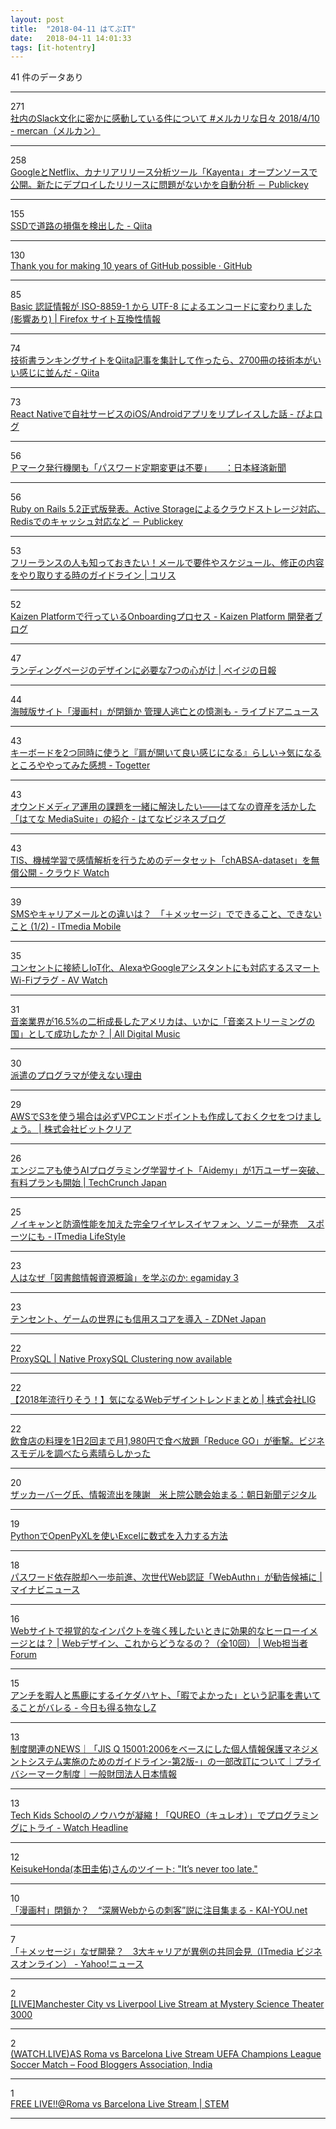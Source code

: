 ```yaml
---
layout: post
title:  "2018-04-11 はてぶIT"
date:   2018-04-11 14:01:33
tags: [it-hotentry]
---
```

41 件のデータあり

<hr><div class="row">
<div class="col-1"><span class="badge badge-pill badge-success h2">271</span></div>
<div class="col-11"><a href='http://mercan.mercari.com/entry/2018/04/10/163322' target='_blank'>社内のSlack文化に密かに感動している件について #メルカリな日々 2018/4/10 - mercan（メルカン）</a></div>
</div>
<hr>
<div class="row">
<div class="col-1"><span class="badge badge-pill badge-success h2">258</span></div>
<div class="col-11"><a href='http://www.publickey1.jp/blog/18/googlenetflixkayenta.html' target='_blank'>GoogleとNetflix、カナリアリリース分析ツール「Kayenta」オープンソースで公開。新たにデプロイしたリリースに問題がないかを自動分析 － Publickey</a></div>
</div>
<hr>
<div class="row">
<div class="col-1"><span class="badge badge-pill badge-success h2">155</span></div>
<div class="col-11"><a href='https://qiita.com/IshitaTakeshi/items/915de731d8081e711ae5' target='_blank'>SSDで道路の損傷を検出した - Qiita</a></div>
</div>
<hr>
<div class="row">
<div class="col-1"><span class="badge badge-pill badge-success h2">130</span></div>
<div class="col-11"><a href='https://github.com/ten' target='_blank'>Thank you for making 10 years of GitHub possible · GitHub</a></div>
</div>
<hr>
<div class="row">
<div class="col-1"><span class="badge badge-pill badge-success h2">85</span></div>
<div class="col-11"><a href='https://www.fxsitecompat.com/ja/docs/2018/basic-auth-credentials-are-now-encoded-in-utf-8-instead-of-iso-8859-1/' target='_blank'>Basic 認証情報が ISO-8859-1 から UTF-8 によるエンコードに変わりました (影響あり) | Firefox サイト互換性情報</a></div>
</div>
<hr>
<div class="row">
<div class="col-1"><span class="badge badge-pill badge-success h2">74</span></div>
<div class="col-11"><a href='https://qiita.com/jabba/items/edefda09121877b79760' target='_blank'>技術書ランキングサイトをQiita記事を集計して作ったら、2700冊の技術本がいい感じに並んだ - Qiita</a></div>
</div>
<hr>
<div class="row">
<div class="col-1"><span class="badge badge-pill badge-success h2">73</span></div>
<div class="col-11"><a href='https://blog.piyo.tech/posts/2018-04-11-react-native/' target='_blank'>React Nativeで自社サービスのiOS/Androidアプリをリプレイスした話 - ぴよログ</a></div>
</div>
<hr>
<div class="row">
<div class="col-1"><span class="badge badge-pill badge-success h2">56</span></div>
<div class="col-11"><a href='https://www.nikkei.com/article/DGXMZO29214870Q8A410C1CR8000/' target='_blank'>Ｐマーク発行機関も「パスワード定期変更は不要」　　：日本経済新聞</a></div>
</div>
<hr>
<div class="row">
<div class="col-1"><span class="badge badge-pill badge-success h2">56</span></div>
<div class="col-11"><a href='http://www.publickey1.jp/blog/18/ruby_on_rails_52active_storageredis.html' target='_blank'>Ruby on Rails 5.2正式版発表。Active Storageによるクラウドストレージ対応、Redisでのキャッシュ対応など － Publickey</a></div>
</div>
<hr>
<div class="row">
<div class="col-1"><span class="badge badge-pill badge-success h2">53</span></div>
<div class="col-11"><a href='https://coliss.com/articles/build-websites/operation/work/confirmation-guidline-for-advertisement-production.html' target='_blank'>フリーランスの人も知っておきたい！メールで要件やスケジュール、修正の内容をやり取りする時のガイドライン | コリス</a></div>
</div>
<hr>
<div class="row">
<div class="col-1"><span class="badge badge-pill badge-success h2">52</span></div>
<div class="col-11"><a href='http://developer.kaizenplatform.com/entry/glidenote/2018-04-11' target='_blank'>Kaizen Platformで行っているOnboardingプロセス - Kaizen Platform 開発者ブログ</a></div>
</div>
<hr>
<div class="row">
<div class="col-1"><span class="badge badge-pill badge-success h2">47</span></div>
<div class="col-11"><a href='https://baigie.me/nippo/2018/04/11/landing-page-7point/' target='_blank'>ランディングページのデザインに必要な7つの心がけ | ベイジの日報</a></div>
</div>
<hr>
<div class="row">
<div class="col-1"><span class="badge badge-pill badge-success h2">44</span></div>
<div class="col-11"><a href='http://news.livedoor.com/article/detail/14562118/' target='_blank'>海賊版サイト「漫画村」が閉鎖か 管理人逃亡との憶測も - ライブドアニュース</a></div>
</div>
<hr>
<div class="row">
<div class="col-1"><span class="badge badge-pill badge-success h2">43</span></div>
<div class="col-11"><a href='https://togetter.com/li/1216873' target='_blank'>キーボードを2つ同時に使うと『肩が開いて良い感じになる』らしい→気になるところややってみた感想 - Togetter</a></div>
</div>
<hr>
<div class="row">
<div class="col-1"><span class="badge badge-pill badge-success h2">43</span></div>
<div class="col-11"><a href='http://business.hatenastaff.com/entry/mediasuite' target='_blank'>オウンドメディア運用の課題を一緒に解決したい――はてなの資産を活かした「はてな MediaSuite」の紹介 - はてなビジネスブログ</a></div>
</div>
<hr>
<div class="row">
<div class="col-1"><span class="badge badge-pill badge-success h2">43</span></div>
<div class="col-11"><a href='https://cloud.watch.impress.co.jp/docs/news/1116199.html' target='_blank'>TIS、機械学習で感情解析を行うためのデータセット「chABSA-dataset」を無償公開 - クラウド Watch</a></div>
</div>
<hr>
<div class="row">
<div class="col-1"><span class="badge badge-pill badge-success h2">39</span></div>
<div class="col-11"><a href='http://www.itmedia.co.jp/mobile/articles/1804/10/news128.html' target='_blank'>SMSやキャリアメールとの違いは？　「＋メッセージ」でできること、できないこと (1/2) - ITmedia Mobile</a></div>
</div>
<hr>
<div class="row">
<div class="col-1"><span class="badge badge-pill badge-success h2">35</span></div>
<div class="col-11"><a href='https://av.watch.impress.co.jp/docs/news/1116211.html' target='_blank'>コンセントに接続しIoT化、AlexaやGoogleアシスタントにも対応するスマートWi-Fiプラグ - AV Watch</a></div>
</div>
<hr>
<div class="row">
<div class="col-1"><span class="badge badge-pill badge-success h2">31</span></div>
<div class="col-11"><a href='http://jaykogami.com/2018/04/15100.html' target='_blank'>音楽業界が16.5%の二桁成長したアメリカは、いかに「音楽ストリーミングの国」として成功したか？ | All Digital Music</a></div>
</div>
<hr>
<div class="row">
<div class="col-1"><span class="badge badge-pill badge-success h2">30</span></div>
<div class="col-11"><a href='https://anond.hatelabo.jp/20180411003650' target='_blank'>派遣のプログラマが使えない理由</a></div>
</div>
<hr>
<div class="row">
<div class="col-1"><span class="badge badge-pill badge-success h2">29</span></div>
<div class="col-11"><a href='https://www.bitclear.co.jp/vpcendpoint/' target='_blank'>AWSでS3を使う場合は必ずVPCエンドポイントも作成しておくクセをつけましょう。 | 株式会社ビットクリア</a></div>
</div>
<hr>
<div class="row">
<div class="col-1"><span class="badge badge-pill badge-success h2">26</span></div>
<div class="col-11"><a href='https://jp.techcrunch.com/2018/04/11/aidemy/' target='_blank'>エンジニアも使うAIプログラミング学習サイト「Aidemy」が1万ユーザー突破、有料プランも開始 | TechCrunch Japan</a></div>
</div>
<hr>
<div class="row">
<div class="col-1"><span class="badge badge-pill badge-success h2">25</span></div>
<div class="col-11"><a href='http://www.itmedia.co.jp/lifestyle/articles/1804/10/news132.html' target='_blank'>ノイキャンと防滴性能を加えた完全ワイヤレスイヤフォン、ソニーが発売　スポーツにも - ITmedia LifeStyle</a></div>
</div>
<hr>
<div class="row">
<div class="col-1"><span class="badge badge-pill badge-success h2">23</span></div>
<div class="col-11"><a href='http://egamiday3.seesaa.net/article/458716536.html' target='_blank'>人はなぜ「図書館情報資源概論」を学ぶのか: egamiday 3</a></div>
</div>
<hr>
<div class="row">
<div class="col-1"><span class="badge badge-pill badge-success h2">23</span></div>
<div class="col-11"><a href='https://japan.zdnet.com/article/35117439/' target='_blank'>テンセント、ゲームの世界にも信用スコアを導入 - ZDNet Japan</a></div>
</div>
<hr>
<div class="row">
<div class="col-1"><span class="badge badge-pill badge-success h2">22</span></div>
<div class="col-11"><a href='http://www.proxysql.com/blog/proxysql-cluster' target='_blank'>ProxySQL | Native ProxySQL Clustering now available</a></div>
</div>
<hr>
<div class="row">
<div class="col-1"><span class="badge badge-pill badge-success h2">22</span></div>
<div class="col-11"><a href='https://liginc.co.jp/392211' target='_blank'>【2018年流行りそう！】気になるWebデザイントレンドまとめ | 株式会社LIG</a></div>
</div>
<hr>
<div class="row">
<div class="col-1"><span class="badge badge-pill badge-success h2">22</span></div>
<div class="col-11"><a href='http://it-rush.com/reduce-go' target='_blank'>飲食店の料理を1日2回まで月1,980円で食べ放題「Reduce GO」が衝撃。ビジネスモデルを調べたら素晴らしかった</a></div>
</div>
<hr>
<div class="row">
<div class="col-1"><span class="badge badge-pill badge-success h2">20</span></div>
<div class="col-11"><a href='https://www.asahi.com/articles/ASL4C0T9CL4BUHBI03B.html' target='_blank'>ザッカーバーグ氏、情報流出を陳謝　米上院公聴会始まる：朝日新聞デジタル</a></div>
</div>
<hr>
<div class="row">
<div class="col-1"><span class="badge badge-pill badge-success h2">19</span></div>
<div class="col-11"><a href='https://tonari-it.com/python-openpyxl-formula/' target='_blank'>PythonでOpenPyXLを使いExcelに数式を入力する方法</a></div>
</div>
<hr>
<div class="row">
<div class="col-1"><span class="badge badge-pill badge-success h2">18</span></div>
<div class="col-11"><a href='https://news.mynavi.jp/article/20180411-614792/' target='_blank'>パスワード依存脱却へ一歩前進、次世代Web認証「WebAuthn」が勧告候補に | マイナビニュース</a></div>
</div>
<hr>
<div class="row">
<div class="col-1"><span class="badge badge-pill badge-success h2">16</span></div>
<div class="col-11"><a href='https://webtan.impress.co.jp/e/2018/04/11/28486' target='_blank'>Webサイトで視覚的なインパクトを強く残したいときに効果的なヒーローイメージとは？ | Webデザイン、これからどうなるの？（全10回） | Web担当者Forum</a></div>
</div>
<hr>
<div class="row">
<div class="col-1"><span class="badge badge-pill badge-success h2">15</span></div>
<div class="col-11"><a href='http://kyoumoe.hatenablog.com/entry/20180410/1523371740' target='_blank'>アンチを暇人と馬鹿にするイケダハヤト、「暇でよかった」という記事を書いてることがバレる - 今日も得る物なしZ</a></div>
</div>
<hr>
<div class="row">
<div class="col-1"><span class="badge badge-pill badge-success h2">13</span></div>
<div class="col-11"><a href='https://privacymark.jp/news/system/2018/0410.html' target='_blank'>制度関連のNEWS｜「JIS Q 15001:2006をベースにした個人情報保護マネジメントシステム実施のためのガイドライン-第2版-」の一部改訂について｜プライバシーマーク制度｜一般財団法人日本情報</a></div>
</div>
<hr>
<div class="row">
<div class="col-1"><span class="badge badge-pill badge-success h2">13</span></div>
<div class="col-11"><a href='https://www.watch.impress.co.jp/kodomo_it/news/1116086.html' target='_blank'>Tech Kids Schoolのノウハウが凝縮！「QUREO（キュレオ）」でプログラミングにトライ - Watch Headline</a></div>
</div>
<hr>
<div class="row">
<div class="col-1"><span class="badge badge-pill badge-success h2">12</span></div>
<div class="col-11"><a href='http://twitter.com/kskgroup2017/status/983501820575141893' target='_blank'>KeisukeHonda(本田圭佑)さんのツイート: "It’s never too late."</a></div>
</div>
<hr>
<div class="row">
<div class="col-1"><span class="badge badge-pill badge-success h2">10</span></div>
<div class="col-11"><a href='http://kai-you.net/article/52359' target='_blank'>「漫画村」閉鎖か？　“深層Webからの刺客”説に注目集まる - KAI-YOU.net</a></div>
</div>
<hr>
<div class="row">
<div class="col-1"><span class="badge badge-pill badge-success h2">7</span></div>
<div class="col-11"><a href='https://headlines.yahoo.co.jp/hl?a=20180410-00000063-zdn_mkt-bus_all' target='_blank'>「＋メッセージ」なぜ開発？　3大キャリアが異例の共同会見（ITmedia ビジネスオンライン） - Yahoo!ニュース</a></div>
</div>
<hr>
<div class="row">
<div class="col-1"><span class="badge badge-pill badge-success h2">2</span></div>
<div class="col-11"><a href='http://www.mst3k.com/manchestercityvsliverpoollivestream' target='_blank'>[LIVE]Manchester City vs Liverpool Live Stream at Mystery Science Theater 3000</a></div>
</div>
<hr>
<div class="row">
<div class="col-1"><span class="badge badge-pill badge-success h2">2</span></div>
<div class="col-11"><a href='http://thefbai.com/forums/topic/watch-liveas-roma-vs-barcelona-live-stream-uefa-champions-league-soccer-match-17/' target='_blank'>(WATCH.LIVE)AS Roma vs Barcelona Live Stream UEFA Champions League Soccer Match – Food Bloggers Association, India</a></div>
</div>
<hr>
<div class="row">
<div class="col-1"><span class="badge badge-pill badge-success h2">1</span></div>
<div class="col-11"><a href='https://www.stem.org.uk/node/435012' target='_blank'>FREE LIVE!!@Roma vs Barcelona Live Stream | STEM</a></div>
</div>
<hr>
